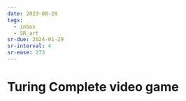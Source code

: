 ```yaml
---
date: 2023-08-28
tags:
  - inbox
  - SR_art
sr-due: 2024-01-29
sr-interval: 4
sr-ease: 273
---
```


# Turing Complete video game


